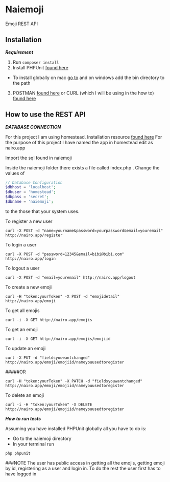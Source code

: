 # Naiemoji

Emoji REST API

## Installation

***Requirement***

1. Run ```composer install```
2. Install PHPUnit [found here](https://phpunit.de/)
- To install globally on mac [go to](https://allisterantosik.com/2014/01/08/installing-phpunit-on-osx-mavericks-via-composer/)
and on windows add the bin directory to the path
3. POSTMAN [found here](https://chrome.google.com/webstore/detail/postman/fhbjgbiflinjbdggehcddcbncdddomop?hl=en) or CURL (which I will be using in the how to) [found here](http://curl.haxx.se/libcurl/php/)

## How to use the REST API

***DATABASE CONNECTION***

For this project I am using homestead. Installation resource [found here](http://www.easylaravelbook.com/blog/2015/01/08/installing-and-configuring-homestead-2-dot-0-for-laravel-5/)
For the purpose of this project I have named the app in homestead edit as nairo.app


Import the sql found in naiemoji

Inside the naiemoji folder there exists a file called index.php . Change the values of

```php
// Database Configuration
$dbhost = 'localhost';
$dbuser = 'homestead';
$dbpass = 'secret';
$dbname = 'naiemoji';
```
to the those that your system uses.

To register a new user

```curl -X POST -d "name=yourname&password=yourpassword&email=youremail" http://nairo.app/register```

To login a user

```curl -X POST -d "password=12345&email=bibi@bibi.com" http://nairo.app/login```

To logout a user

```curl -X POST -d "email=youremail" http://nairo.app/logout```

To create a new emoji

```curl -H "token:yourToken" -X POST -d "emojidetail" http://nairo.app/emoji```

To get all emojis

```curl -i -X GET http://nairo.app/emojis```

To get an emoji

```curl -i -X GET http://nairo.app/emojis/emojiid```

To update an emoji

```curl -X PUT -d "fieldsyouwantchanged" http://nairo.app/emoji/emojiid/nameyouusedtoregister```

#####OR

```curl -H "token:yourToken" -X PATCH -d "fieldsyouwantchanged" http://nairo.app/emoji/emojiid/nameyouusedtoregister```

To delete an emoji

```curl -i -H "token:yourToken" -X DELETE http://nairo.app/emoji/emojiid/nameyouusedtoregister```

***How to run tests***

Assuming you have installed PHPUnit globally all you have
to do is:

- Go to the naiemoji directory
- In your terminal run
```
php phpunit
```
###NOTE
The user has public access in getting all the emojis, getting emoji by id, registering as a user and login in.
To do the rest the user first has to have logged in
